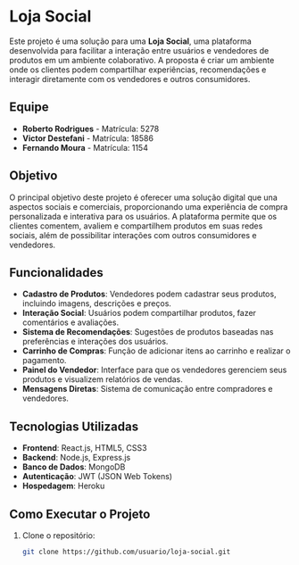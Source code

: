 # Loja Social

Este projeto é uma solução para uma **Loja Social**, uma plataforma desenvolvida para facilitar a interação entre usuários e vendedores de produtos em um ambiente colaborativo. A proposta é criar um ambiente onde os clientes podem compartilhar experiências, recomendações e interagir diretamente com os vendedores e outros consumidores.

## Equipe

- **Roberto Rodrigues** - Matrícula: 5278
- **Victor Destefani** - Matrícula: 18586
- **Fernando Moura** - Matrícula: 1154

## Objetivo

O principal objetivo deste projeto é oferecer uma solução digital que una aspectos sociais e comerciais, proporcionando uma experiência de compra personalizada e interativa para os usuários. A plataforma permite que os clientes comentem, avaliem e compartilhem produtos em suas redes sociais, além de possibilitar interações com outros consumidores e vendedores.

## Funcionalidades

- **Cadastro de Produtos**: Vendedores podem cadastrar seus produtos, incluindo imagens, descrições e preços.
- **Interação Social**: Usuários podem compartilhar produtos, fazer comentários e avaliações.
- **Sistema de Recomendações**: Sugestões de produtos baseadas nas preferências e interações dos usuários.
- **Carrinho de Compras**: Função de adicionar itens ao carrinho e realizar o pagamento.
- **Painel do Vendedor**: Interface para que os vendedores gerenciem seus produtos e visualizem relatórios de vendas.
- **Mensagens Diretas**: Sistema de comunicação entre compradores e vendedores.

## Tecnologias Utilizadas

- **Frontend**: React.js, HTML5, CSS3
- **Backend**: Node.js, Express.js
- **Banco de Dados**: MongoDB
- **Autenticação**: JWT (JSON Web Tokens)
- **Hospedagem**: Heroku

## Como Executar o Projeto

1. Clone o repositório:
   ```bash
   git clone https://github.com/usuario/loja-social.git
